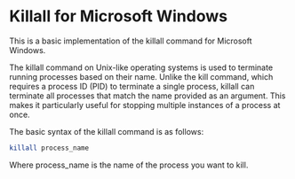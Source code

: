 # Killall for Microsoft Windows
This is a basic implementation of the killall command for Microsoft Windows.

The killall command on Unix-like operating systems is used to terminate running processes based on their name.
Unlike the kill command, which requires a process ID (PID) to terminate a single process, killall can terminate all processes that match the name provided as an argument. This makes it particularly useful for stopping multiple instances of a process at once.


The basic syntax of the killall command is as follows:

``` sh
killall process_name
```

Where process_name is the name of the process you want to kill. 

